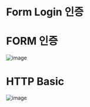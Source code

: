 Form Login 인증
================  

# FORM 인증 

![image](https://user-images.githubusercontent.com/50267433/129194538-95ed00ec-27b7-4dda-8a17-5fa1d4e0946f.png)


# HTTP Basic  

![image](https://user-images.githubusercontent.com/50267433/129194336-2a67d292-249e-4ccc-9348-81b1ca79d1f0.png)



